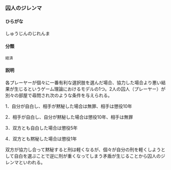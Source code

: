 <div style="display:none;">

## [あ行](securities-terms?id=あ行)
## [か行](securities-terms?id=か行)
## [さ行](securities-terms?id=さ行)

</div>

### 囚人のジレンマ

#### ひらがな

しゅうじんのじれんま

#### 分類

`経済`

#### 説明

各プレーヤーが個々に一番有利な選択肢を選んだ場合、協力した場合より悪い結果が生じるというゲーム理論におけるモデルの1つ。2人の囚人（プレーヤー）が別々の部屋で尋問され次のような条件を与えられる。
 
1．自分が自白し、相手が黙秘した場合は無罪、相手は懲役10年
2．相手が自白し、自分が黙秘した場合は懲役10年、相手は無罪
3．双方とも自白した場合は懲役5年
4．双方とも黙秘した場合は懲役1年
 
双方が協力し合って黙秘すると刑は軽くなるが、個々が自分の刑を軽くしようとして自白を選ぶことで逆に刑が重くなってしまう矛盾が生じることから囚人のジレンマといわれる。

<div style="display:none;">

## [た行](securities-terms?id=た行)
## [な行](securities-terms?id=な行)
## [は行](securities-terms?id=は行)
## [ま行](securities-terms?id=ま行)
## [や行](securities-terms?id=や行)
## [ら行](securities-terms?id=ら行)
## [わ行](securities-terms?id=わ行)
## [英数字・記号](securities-terms?id=英数字・記号)

</div>

